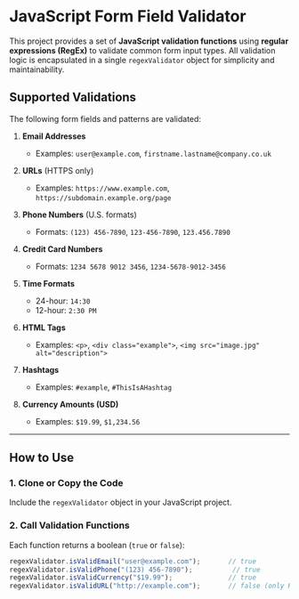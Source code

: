 # JavaScript Form Field Validator

This project provides a set of **JavaScript validation functions** using **regular expressions (RegEx)** to validate common form input types. All validation logic is encapsulated in a single `regexValidator` object for simplicity and maintainability.

## Supported Validations

The following form fields and patterns are validated:

1. **Email Addresses**
   - Examples: `user@example.com`, `firstname.lastname@company.co.uk`

2. **URLs** (HTTPS only)
   - Examples: `https://www.example.com`, `https://subdomain.example.org/page`

3. **Phone Numbers** (U.S. formats)
   - Formats: `(123) 456-7890`, `123-456-7890`, `123.456.7890`

4. **Credit Card Numbers**
   - Formats: `1234 5678 9012 3456`, `1234-5678-9012-3456`

5. **Time Formats**
   - 24-hour: `14:30`
   - 12-hour: `2:30 PM`

6. **HTML Tags**
   - Examples: `<p>`, `<div class="example">`, `<img src="image.jpg" alt="description">`

7. **Hashtags**
   - Examples: `#example`, `#ThisIsAHashtag`

8. **Currency Amounts (USD)**
   - Examples: `$19.99`, `$1,234.56`

---

## How to Use

### 1. Clone or Copy the Code

Include the `regexValidator` object in your JavaScript project.

### 2. Call Validation Functions

Each function returns a boolean (`true` or `false`):

```javascript
regexValidator.isValidEmail("user@example.com");       // true
regexValidator.isValidPhone("(123) 456-7890");          // true
regexValidator.isValidCurrency("$19.99");              // true
regexValidator.isValidURL("http://example.com");       // false (only HTTPS allowed)
